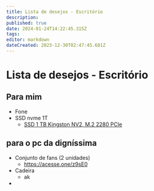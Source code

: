 ```yaml
---
title: Lista de desejos - Escritório
description: 
published: true
date: 2024-01-24T14:22:45.315Z
tags: 
editor: markdown
dateCreated: 2023-12-30T02:47:45.681Z
---
```


# Lista de desejos - Escritório

## Para mim

- Fone 
- SSD nvme 1T
	- [SSD 1 TB Kingston NV2, M.2 2280 PCIe](https://l1nk.dev/mjB35)


## para o pc da digníssima
- Conjunto de fans (2 unidades)
	- https://acesse.one/z9sE0
- Cadeira
	- ak
- 